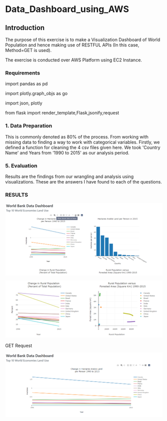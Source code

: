 # Data_Dashboard_using_AWS

## Introduction
The purpose of this exercise is to make a Visualization Dashboard of World Population and hence making use of RESTFUL APIs (In this case, Method=GET is used). 

The exercise is conducted over AWS Platform using EC2 Instance.
### Requirements
import pandas as pd

import plotly.graph_objs as go

import json, plotly

from flask import render_template,Flask,jsonify,request

### 1. Data Preparation
This is commonly denoted as 80% of the process. From working with missing data to finding a way to work with categorical variables. Firstly, we defined a function for cleaning the 4 csv files given here. We took 'Country Name' and Years from '1990 to 2015' as our analysis period.


### 5. Evaluation
Results are the findings from our wrangling and analysis using visualizations. These are the answers I have found to each of the questions.

### RESULTS

![World_Population](https://github.com/Hasan557/Data_Dashboard/blob/master/Screenshots/Ouput1.png)

![](https://github.com/Hasan557/Data_Dashboard/blob/master/Screenshots/part2.png)

GET Request

![](https://github.com/Hasan557/Data_Dashboard/blob/master/Screenshots/part3.png)
